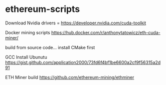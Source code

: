 # ethereum-scripts

Download Nvidia drivers = https://developer.nvidia.com/cuda-toolkit

Docker mining scripts
https://hub.docker.com/r/anthonytatowicz/eth-cuda-miner/

build from source code... install CMake first

GCC Install Ubunutu
https://gist.github.com/application2000/73fd6f4bf1be6600a2cf9f56315a2d91

ETH Miner build
https://github.com/ethereum-mining/ethminer
